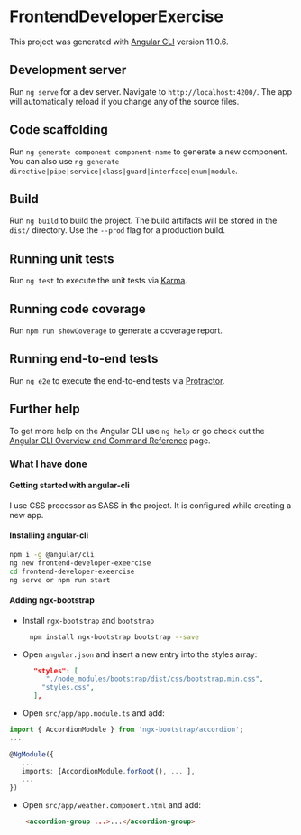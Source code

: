 # FrontendDeveloperExercise

This project was generated with [Angular CLI](https://github.com/angular/angular-cli) version 11.0.6.

## Development server

Run `ng serve` for a dev server. Navigate to `http://localhost:4200/`. The app will automatically reload if you change any of the source files.

## Code scaffolding

Run `ng generate component component-name` to generate a new component. You can also use `ng generate directive|pipe|service|class|guard|interface|enum|module`.

## Build

Run `ng build` to build the project. The build artifacts will be stored in the `dist/` directory. Use the `--prod` flag for a production build.

## Running unit tests

Run `ng test` to execute the unit tests via [Karma](https://karma-runner.github.io).

## Running code coverage

Run `npm run showCoverage` to generate a coverage report.

## Running end-to-end tests

Run `ng e2e` to execute the end-to-end tests via [Protractor](http://www.protractortest.org/).

## Further help

To get more help on the Angular CLI use `ng help` or go check out the [Angular CLI Overview and Command Reference](https://angular.io/cli) page.

### What I have done
#### Getting started with angular-cli
I use CSS processor as SASS in the project. It is configured while creating a new app.

#### Installing angular-cli

```bash
npm i -g @angular/cli
ng new frontend-developer-exeercise
cd frontend-developer-exeercise
ng serve or npm run start
```

#### Adding ngx-bootstrap

-   Install `ngx-bootstrap` and `bootstrap`

 ```bash
      npm install ngx-bootstrap bootstrap --save
 ```

-   Open `angular.json` and insert a new entry into the styles array:

```json
      "styles": [
         "./node_modules/bootstrap/dist/css/bootstrap.min.css",
        "styles.css",
      ],
```

-   Open `src/app/app.module.ts` and add:

```typescript
import { AccordionModule } from 'ngx-bootstrap/accordion';
...

@NgModule({
   ...
   imports: [AccordionModule.forRoot(), ... ],
   ...
})
```

-   Open `src/app/weather.component.html` and add:

```html
    <accordion-group ...>...</accordion-group>
```
